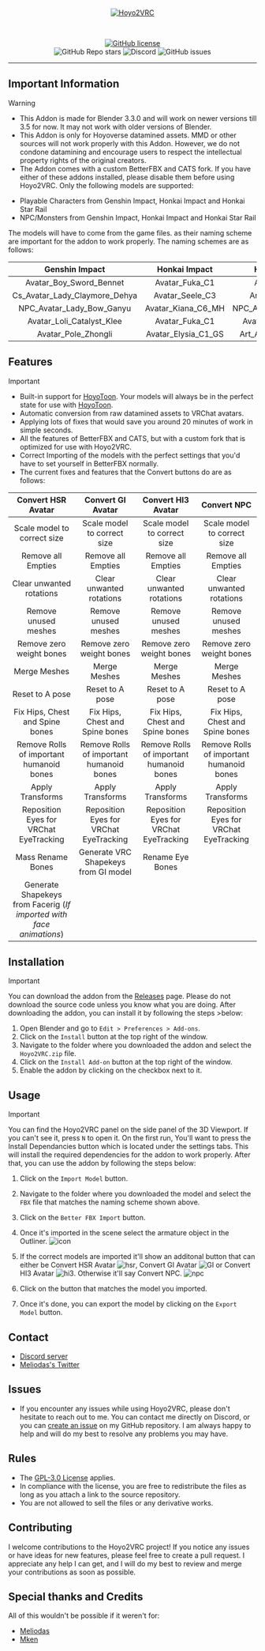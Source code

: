 <br>
<p align="center">
    <a href="https://github.com/Melioli/Hoyo2VRC"><img src="https://melioli.moe/yej7m.png" alt="Hoyo2VRC"/></a>
</p><br>

<p align="center">
    <a href="https://github.com/Melioli/Hoyo2VRC/blob/main/LICENSE"><img alt="GitHub license" src="https://img.shields.io/badge/License-GPL--3.0-702963?style=for-the-badge"></a><br>
    <img alt="GitHub Repo stars" src="https://img.shields.io/github/stars/Melioli/Hoyo2VRC?style=for-the-badge"
"></a>
    <img alt="Discord" src="https://img.shields.io/discord/1129811149416824934?style=for-the-badge"
"></a>
    <img alt="GitHub issues" src="https://img.shields.io/github/issues/Melioli/Hoyo2VRC?style=for-the-badge"
"></a>
</p>


---

## Important Information
> [!WARNING]
> * This Addon is made for Blender 3.3.0 and will work on newer versions till 3.5 for now. It may not work with older versions of Blender.
> * This Addon is only for Hoyoverse datamined assets. MMD or other sources will not work properly with this Addon. However, we do not condone datamining and encourage users to respect the intellectual property rights of the original creators.
> * The Addon comes with a custom BetterFBX and CATS fork. If you have either of these addons installed, please disable them before using Hoyo2VRC.
> Only the following models are supported:
> - Playable Characters from Genshin Impact, Honkai Impact and Honkai Star Rail
> - NPC/Monsters from Genshin Impact, Honkai Impact and Honkai Star Rail

The models will have to come from the game files. as their naming scheme are important for the addon to work properly. The naming schemes are as follows:

| Genshin Impact | Honkai Impact | Honkai Star Rail |
| :-----: | :--: | :--------------------: | 
| Avatar_Boy_Sword_Bennet |  Avatar_Fuka_C1  | Avatar_Arlan_00 |
| Cs_Avatar_Lady_Claymore_Dehya | Avatar_Seele_C3 | Art_DanHengIL_00 |
| NPC_Avatar_Lady_Bow_Ganyu | Avatar_Kiana_C6_MH | NPC_Avatar_Lady_Kafka_00 |
| Avatar_Loli_Catalyst_Klee | Avatar_Fuka_C1 | Avatar_Maid_Seele_00|
| Avatar_Pole_Zhongli | Avatar_Elysia_C1_GS | Art_Avatar_Kid_Bailu_25 |


## Features
> [!IMPORTANT]
> * Built-in support for [HoyoToon](https://github.com/Melioli/HoyoToon). Your models will always be in the perfect state for use with [HoyoToon](https://github.com/Melioli/HoyoToon).
> * Automatic conversion from raw datamined assets to VRChat avatars.
> * Applying lots of fixes that would save you around 20 minutes of work in simple seconds.
> * All the features of BetterFBX and CATS, but with a custom fork that is optimized for use with Hoyo2VRC.
> * Correct Importing of the models with the perfect settings that you'd have to set yourself in BetterFBX normally.
> * The current fixes and features that the Convert buttons do are as follows:

| Convert HSR Avatar | Convert GI Avatar | Convert HI3 Avatar | Convert NPC |
| :-----: | :--: | :--------------------: | :--------------------: |
| Scale model to correct size | Scale model to correct size | Scale model to correct size | Scale model to correct size |
| Remove all Empties | Remove all Empties | Remove all Empties | Remove all Empties |
| Clear unwanted rotations| Clear unwanted rotations| Clear unwanted rotations| Clear unwanted rotations|
| Remove unused meshes | Remove unused meshes | Remove unused meshes | Remove unused meshes |
| Remove zero weight bones | Remove zero weight bones | Remove zero weight bones | Remove zero weight bones |
| Merge Meshes | Merge Meshes | Merge Meshes | Merge Meshes |
| Reset to A pose | Reset to A pose | Reset to A pose | Reset to A pose |
| Fix Hips, Chest and Spine bones | Fix Hips, Chest and Spine bones | Fix Hips, Chest and Spine bones | Fix Hips, Chest and Spine bones |
| Remove Rolls of important humanoid bones | Remove Rolls of important humanoid bones | Remove Rolls of important humanoid bones | Remove Rolls of important humanoid bones |
| Apply Transforms | Apply Transforms | Apply Transforms | Apply Transforms |
| Reposition Eyes for VRChat EyeTracking | Reposition Eyes for VRChat EyeTracking | Reposition Eyes for VRChat EyeTracking | Reposition Eyes for VRChat EyeTracking |
| Mass Rename Bones | Generate VRC Shapekeys from GI model | Rename Eye Bones |  |
| Generate Shapekeys from Facerig (*If imported with face animations*) | | | |


## Installation
> [!IMPORTANT]
> You can download the addon from the [Releases](https://github.com/Melioli/Hoyo2VRC/releases) page. Please do not download the source code unless you know what you are doing. 
> After downloading the addon, you can install it by following the steps >below:
> 1. Open Blender and go to `Edit > Preferences > Add-ons`.
> 2. Click on the `Install` button at the top right of the window.
> 3. Navigate to the folder where you downloaded the addon and select the `Hoyo2VRC.zip` file.
> 4. Click on the `Install Add-on` button at the top right of the window.
> 5. Enable the addon by clicking on the checkbox next to it.

## Usage
> [!IMPORTANT]
> You can find the Hoyo2VRC panel on the side panel of the 3D Viewport. If you can't see it, press `N` to open it.
> On the first run, You'll want to press the Install Dependancies button which is located under the settings tabs. This will install the required dependencies for the addon to work properly. 
> After that, you can use the addon by following the steps below:
> 1. Click on the `Import Model` button.
> 2. Navigate to the folder where you downloaded the model and select the `FBX` file that matches the naming scheme shown above.
> 3. Click on the `Better FBX Import` button.
> 4. Once it's imported in the scene select the armature object in the Outliner. ![icon](https://github.com/Melioli/Hoyo2VRC/assets/31974197/f7773a92-b168-4d34-9513-22306a7f2838)
>
> 5. If the correct models are imported it'll show an additonal button that can either be Convert HSR Avatar ![hsr](https://github.com/Melioli/Hoyo2VRC/assets/31974197/13f7d791-c5e2-479d-b8de-eedce3be0e5d), Convert GI Avatar ![GI](https://github.com/Melioli/Hoyo2VRC/assets/31974197/18701bd5-cad0-4b11-b126-b6c9a680c258) or Convert HI3 Avatar ![hi3](https://github.com/Melioli/Hoyo2VRC/assets/31974197/ff2c6e95-a54d-4d79-8aa5-6bc827f16b57). Otherwise it'll say Convert NPC. ![npc](https://github.com/Melioli/Hoyo2VRC/assets/31974197/6c77ae80-2c98-4856-a001-77b028498a6c)
>
> 7. Click on the button that matches the model you imported.
> 8. Once it's done, you can export the model by clicking on the `Export Model` button.

## Contact
- [Discord server](https://discord.gg/meliverse)
- [Meliodas's Twitter](https://twitter.com/Meliodas7DL)

## Issues
- If you encounter any issues while using Hoyo2VRC, please don't hesitate to reach out to me. You can contact me directly on Discord, or you can [create an issue](https://github.com/Melioli/Hoyo2VRC/issues/new/choose) on my GitHub repository. I am always happy to help and will do my best to resolve any problems you may have.

## Rules
- The [GPL-3.0 License](https://github.com/Melioli/Hoyo2VRC/blob/main/LICENSE) applies.
- In compliance with the license, you are free to redistribute the files as long as you attach a link to the source repository.
- You are not allowed to sell the files or any derivative works.


## Contributing
I welcome contributions to the Hoyo2VRC project! If you notice any issues or have ideas for new features, please feel free to create a pull request. I appreciate any help I can get, and I will do my best to review and merge your contributions as soon as possible.

## Special thanks and Credits
All of this wouldn't be possible if it weren't for:
- [Meliodas](https://github.com/Melioli)
- [Mken](https://github.com/michael-gh1)

